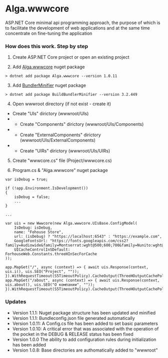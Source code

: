 # Alga.wwwcore

ASP.NET Core minimal api programming approach, the purpose of which is to facilitate the development of web applications and at the same time concentrate on fine-tuning the application


### How does this work. Step by step

1. Create ASP.NET Core project or open an existing project

2. Add [Alga.wwwcore](https://www.nuget.org/packages/Alga.wwwcore) nuget package

`> dotnet add package Alga.wwwcore --version 1.0.11`

3. Add [BundlerMinifier](https://www.nuget.org/packages/BuildBundlerMinifier) nuget package

`> dotnet add package BuildBundlerMinifier --version 3.2.449`

4. Open wwwroot directory (if not exist - create it)
- Create "UIs" dirictory (wwwroot/UIs)
- - Create "Components" dirictory (wwwroot/UIs/Components)
- - Create "ExternalComponents" dirictory (wwwroot/UIs/ExternalComponents)
- - Create "UIRs" dirictory (wwwroot/UIs/UIRs)

5. Create "wwwcore.cs" file (Project/wwwcore.cs)

6. Program.cs & "Alga.wwwcore" nuget package

```
var isDebug = true;

if (!app.Environment.IsDevelopment())
{
    isDebug = false;
    ...
}

...

var uis = new Wwwcore(new Alga.wwwcore.UIsBase.ConfigModel(
    IsDebug: isDebug,
    name: "Fohouse Store",
    url: (isDebug) ? "https://localhost:6543" : "https://example.com",
    GoogleFontsUrl: "https://fonts.googleapis.com/css2?family=Audiowide&family=Montserrat:wght@500;600;700&family=Nunito:wght@500;700&Mulish:wght@500&display=swap",
    UICacheControlInSDefault: ForhouseWeb.Constants.threeHInSecForCache
));

app.MapGet("/", async (context) => { await uis.Response(context, uis.i(), uis.SEO("Project", "")); }).WithRequestTimeout(S5TimeoutPolicy).CacheOutput(ThreeHOutputCachePolicy);
app.MapGet("/about", async (context) => { await uis.Response(context, uis.about(), uis.SEO("О компании", "")); }).WithRequestTimeout(S5TimeoutPolicy).CacheOutput(ThreeHOutputCachePolicy);
```


### Updates

- Version 1.1.1: Nuget package structure has been updated and minified
- Version 1.1.1: Bundleconfig.json file generated automatically
- Version 1.0.11: A Config.cs file has been added to set basic parameters
- Version 1.0.10: A critical error that was associated with the operation of the pocket in the DEBUG & RELEASE status has been fixed
- Version 1.0.0 The ability to add configuration rules during initialization has been added
- Version 1.0.8: Base directories are authomatically added to "wwwroot"